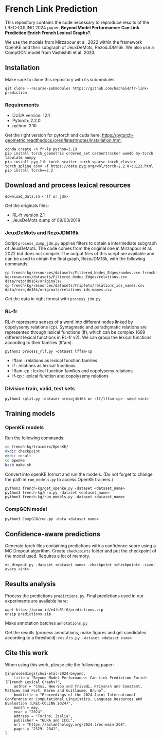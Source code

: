 # French Link Prediction

This repository contains the code necessary to reproduce results of the LREC-COLING 2024 paper, **Beyond Model Performance: Can Link Prediction Enrich French Lexical Graphs?**.

We use the models from Mirzapour et al. 2022 within the framework OpenKE and their subgraph of JeuxDeMots, RezodJDM16k. We also use a CompGCN model from Vashishth et al. 2020.

## Installation

Make sure to clone this repository with its submodules

```
git clone --recurse-submodules https://github.com/hschoi4/fr-link-prediction
```

### Requirements

- CUDA version: 12.1
- Pytorch: 2.2.0
- python: 3.10

Get the right version for pytorch and cuda here: https://pytorch-geometric.readthedocs.io/en/latest/notes/installation.html

```
conda create -n fr-lp python=3.10
pip install torch_geometric ordered_set carbontracker wandb my-torch tabulate numpy
pip install pyg_lib torch_scatter torch_sparse torch_cluster torch_spline_conv -f https://data.pyg.org/whl/torch-2.2.0+cu121.html
pip install torch==2.2
```

## Download and process lexical resources

`download_data.sh <rlf or jdm>`

Get the originals files:
- RL-fr version 2.1
- JeuxDeMots dump of 09/03/2019

### JeuxDeMots and RezoJDM16k

Script `process_dump_jdm.py` applies filters to obtain a intermediate subgraph of JeuxDeMots. The code comes from the original one in Mirzapour et al. 2022 but does not compile. The output files of this script are available and can be used to obtain the final graph, RezoJDM16k, with the following commands:

```
cp french-kg/resources/datasets/Filtered_Nodes_Edges/nodes.csv french-kg/resources/datasets/Filtered_Nodes_Edges/relations.csv data/rezojdm16k/originals/.
cp french-kg/resources/datasets/Triplets/relations_ids_names.csv data/rezojdm16k/originals/relations-ids-names.csv
```

Get the data in right format with `process_jdm.py`.

### RL-fr

RL-fr represents senses of a word into different nodes linked by copolysemy relations (cp). Syntagmatic and paradigmatic relations are represented through lexical functions (lf), which can be complex (689 different lexical functions in RL-fr v2). We can group the lexical functions according to their families (lffam).

`python3 process_rlf.py -dataset lffam-cp`
* lffam : relations as lexical function families
* lf : relations as lexical functions
* lffam-cp : lexical function families and copolysemy relations
* lf-cp : lexical function and copolysemy relations

### Division train, valid, test sets

`python3 split.py -dataset <rezojdm16k or rlf/lffam-cp> -seed <int>`

## Training models

### OpenKE models

Run the following commands:
```bash
cd french-kg/trainers/OpenKE/
mkdir checkpoint
mkdir result
cd openke
bash make.sh
```

Convert into openKE format and run the models. (Do not forget to change the path in `run_models.py` to access OpenKE trainers.)

```python3
python3 french-kg/get_openke.py -dataset <dataset_name>
python3 french-kg/n-n.py -dataset <dataset_name>
python3 french-kg/run_models.py -dataset <dataset_name>
```

### CompGCN model

`python3 CompGCN/run.py -data <dataset name>`

## Confidence-aware predictions

Generate torch files containing predictions with a confidence score using a MC Dropout algorithm. Create `checkpoints` folder and put the checkpoint of the model used. Requires a lot of memory.

`mc_dropout.py -dataset <dataset name> -checkpoint <checkpoint> -save-every <int>`

## Results analysis

Process the predictions `predictions.py`. Final predictions used in our experiments are available here:
```
wget https://pimo.id/e4fc01f0/predictions.zip
unzip predictions.zip
```

Make annotation batches `annotations.py`

Get the results (process annotations, make figures and get candidates according to a threshold): `results.py -dataset <dataset name>`

## Cite this work

When using this work, please cite the following paper:

```
@inproceedings{choi-etal-2024-beyond,
    title = "Beyond Model Performance: Can Link Prediction Enrich {F}rench Lexical Graphs?",
    author = "Choi, Hee-Soo and Trivedi, Priyansh and Constant, Mathieu and Fort, Karen and Guillaume, Bruno",
    booktitle = "Proceedings of the 2024 Joint International Conference on Computational Linguistics, Language Resources and Evaluation (LREC-COLING 2024)",
    month = may,
    year = "2024",
    address = "Torino, Italia",
    publisher = "ELRA and ICCL",
    url = "https://aclanthology.org/2024.lrec-main.208",
    pages = "2329--2341",
}
```
